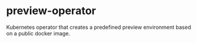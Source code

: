 # preview-operator

Kubernetes operator that creates a predefined preview environment based on a public docker image.